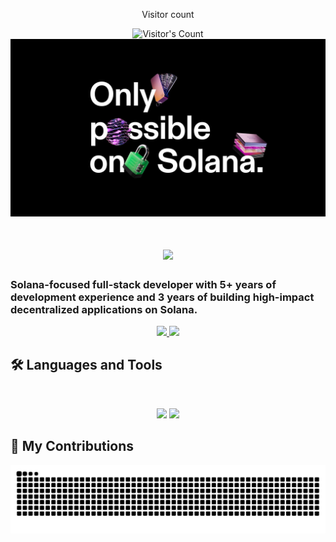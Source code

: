<div align="center"> 
  <p>Visitor count</p>
  <img src="https://profile-counter.glitch.me/santicevic/count.svg" alt="Visitor's Count" />
  <img src="https://github.com/santicevic/santicevic/blob/main/0_jdBiV9fD6VSkNQsD.jpg" alt="OPOS">
  <h1 align="center">
    <img src="https://readme-typing-svg.herokuapp.com/?font=Inter&size=48&center=true&vCenter=true&width=500&height=70&color=4493F8&duration=4000&lines=Hi+There!+👋;+I'm+Serg!;" />
</h1>
</div>

### Solana-focused full-stack developer with 5+ years of development experience and 3 years of building high-impact decentralized applications on Solana.

<div align="center">
  <a href="https://discordapp.com/users/844901923509501993" target="_blank">
    <img src="https://img.shields.io/badge/Discord-7289DA?style=for-the-badge&logo=codepen&logoColor=white" target="_blank" />
  </a>
  <a href="https://linkedin.com/in/sergije-antičević-a0b25616a/" target="_blank">
    <img src="https://img.shields.io/badge/LinkedIn-0077B5?style=for-the-badge&logo=linkedin&logoColor=white" target="_blank" />
  </a>
</div>

## 🛠️ Languages and Tools

<br>

<p align="center">
  <img src="https://skillicons.dev/icons?i=ts,rust,nodejs,react,nextjs,postgres,prisma" />
  <img src="https://skillicons.dev/icons?i=html,css,sass,tailwind,js,redux,git,postman,figma" />
</p>

## 🐍 My Contributions

<div align="center">
  <picture>
    <source media="(prefers-color-scheme: dark)" srcset="https://raw.githubusercontent.com/santicevic/santicevic/output/github-contribution-grid-snake-dark.svg" />
    <source media="(prefers-color-scheme: light)" srcset="https://raw.githubusercontent.com/santicevic/santicevic/output/github-contribution-grid-snake.svg" />
    <img alt="github-snake" src="https://raw.githubusercontent.com/santicevic/santicevic/output/github-contribution-grid-snake.svg" />
  </picture>
</div>
